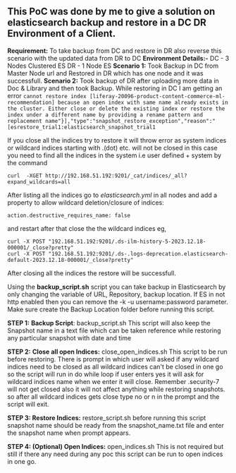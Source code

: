 

## This PoC was done by me to give a solution on elasticsearch backup and restore in a DC DR Environment of a Client.

**Requirement:** To take backup from DC and restore in DR also reverse this scenario with the updated data from DR to DC
**Environment Details:-**
DC - 3 Nodes Clustered ES
DR - 1 Node ES
**Scenario 1:** Took Backup in DC from Master Node url and Restored in DR which has one node and it was successfull.
**Scenario 2:** Took backup of DR after uploading more data in Doc & Library and then took Backup.
While restoring in DC I am getting an error `cannot restore index [liferay-20096-product-content-commerce-ml-recommendation] because an open index with same name already exists in the cluster. Either close or delete the existing index or restore the index under a different name by providing a rename pattern and replacement name"}],"type":"snapshot_restore_exception","reason":"[esrestore_trial1:elasticsearch_snapshot_trial1`

If you close all the indices try to restore it will throw error as system indices or wildcard indices starting with .(dot) etc. will not be closed in this case you need to find all the indices in the system i.e user defined + system by the command 

    curl  -XGET http://192.168.51.192:9201/_cat/indices/_all?expand_wildcards=all

After listing all the indices go to *elasticsearch.yml* in all nodes and add a property to allow wildcard deletion/closure of indices:

    action.destructive_requires_name: false 

and restart
after that close the the wildcard indices eg,

    curl -X POST "192.168.51.192:9201/.ds-ilm-history-5-2023.12.18-000001/_close?pretty"
    curl -X POST "192.168.51.192:9201/.ds-.logs-deprecation.elasticsearch-default-2023.12.18-000001/_close?pretty"

After closing all the indices the restore will be successfull.

Using the **backup_script.sh** script you can take backup in Elasticsearch by only changing the variable of URL, Repository, backup location. If ES in not http enabled then you can remove the -k -u username:password parameter. Make sure create the Backup Location folder before running this script.

**STEP 1:**
**Backup Script**: backup_script.sh This  script will also keep the Snapshot name in a text file which can be taken reference while restoring any particular snapshot with date and time

**STEP 2:**
**Close all open Indices:** close_open_indices.sh This script to be run before restoring. There is prompt in which user will asked if any wildcard indices need to be closed as all wildcard indices can't be closed in one go so the script will run in do while loop if user enters yes it will ask for wildcard indices name when we enter it will close.
Remember .security-7 will not get closed also it will not affect anything while restoring snapshots. so after all wildcard indices gets close type no or n in the prompt and the script will exit.

**STEP 3:
 Restore Indices:** restore_script.sh before running this script snapshot name should be ready from the snapshot_name.txt file and enter the snapshot name when prompt appears.

**STEP 4: (Optional) Open Indices:** open_indices.sh This is not required but still if there any need during any poc this script can be run to open indices in one go.
